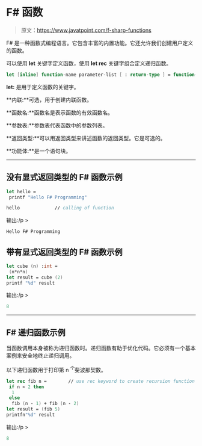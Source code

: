 # F# 函数

> 原文：<https://www.javatpoint.com/f-sharp-functions>

F# 是一种函数式编程语言。它包含丰富的内置功能。它还允许我们创建用户定义的函数。

可以使用 **let** 关键字定义函数，使用 **let rec** 关键字组合定义递归函数。

```fs
let [inline] function-name parameter-list [ : return-type ] = function-body

```

**let:** 是用于定义函数的关键字。

**内联:**可选，用于创建内联函数。

**函数名:**函数名是表示函数的有效函数名。

**参数表:**参数表代表函数中的参数列表。

**返回类型:**可以用返回类型来讲述函数的返回类型。它是可选的。

**功能体:**是一个语句块。

* * *

## 没有显式返回类型的 F# 函数示例

```fs
let hello = 
 printf "Hello F# Programming"

hello             // calling of function

```

输出:/p >

```fs
Hello F# Programming

```

## 带有显式返回类型的 F# 函数示例

```fs
let cube (n) :int = 
 (n*n*n)
let result = cube (2)
printf "%d" result

```

输出:/p >

```fs
8

```

* * *

## F# 递归函数示例

当函数调用本身被称为递归函数时。递归函数有助于优化代码。它必须有一个基本案例来安全地终止递归调用。

以下递归函数用于打印第 n <sup>个</sup>斐波那契数。

```fs
let rec fib n =        // use rec keyword to create recursion function 
 if n < 2 then
  1
 else 
  fib (n - 1) + fib (n - 2)
let result = (fib 5)
printfn"%d" result

```

输出:/p >

```fs
8

```